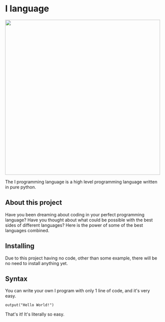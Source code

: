 # I language
<img src="https://github.com/I-Language-Development/I-language/blob/main/.github/example-syntax.png?raw=true" width="500px"/>

The I programming language is a high level programming language written in pure python. 

## About this project
Have you been dreaming about coding in your perfect programming language?
Have you thought about what could be possible with the best sides of different languages?
Here is the power of some of the best languages combined.

## Installing
Due to this project having no code, other than some example, there will be no need to install anything yet.

## Syntax
You can write your own I program with only 1 line of code, and it's very easy.
```
output("Hello World!")
```

That's it! It's literally so easy.
